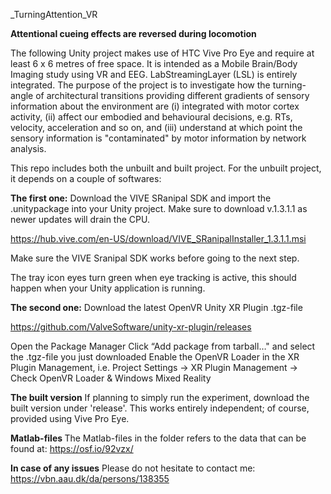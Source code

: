 _TurningAttention_VR

<b>Attentional cueing effects are reversed during locomotion</b>

The following Unity project makes use of HTC Vive Pro Eye and require at least 6 x 6 metres of free space. It is intended as a Mobile Brain/Body Imaging study using VR and EEG. LabStreamingLayer (LSL) is entirely integrated.
The purpose of the project is to investigate how the turning-angle of architectural transitions providing different gradients of sensory information about the environment are (i) integrated with motor cortex activity, (ii) affect our embodied and behavioural decisions, e.g. RTs, velocity, acceleration and so on, and (iii) understand at which point the sensory information is "contaminated" by motor information by network analysis.

This repo includes both the unbuilt and built project. For the unbuilt project, it depends on a couple of softwares:

<b>The first one:</b>
Download the VIVE SRanipal SDK and import the .unitypackage into your Unity project. Make sure to download v.1.3.1.1 as newer updates will drain the CPU.

https://hub.vive.com/en-US/download/VIVE_SRanipalInstaller_1.3.1.1.msi

Make sure the VIVE Sranipal SDK works before going to the next step.

The tray icon eyes turn green when eye tracking is active, this should happen when your Unity application is running.

<b>The second one:</b>
Download the latest OpenVR Unity XR Plugin .tgz-file

https://github.com/ValveSoftware/unity-xr-plugin/releases

Open the Package Manager
Click “Add package from tarball…" and select the .tgz-file you just downloaded
Enable the OpenVR Loader in the XR Plugin Management, i.e. Project Settings -> XR Plugin Management -> Check OpenVR Loader & Windows Mixed Reality

<b>The built version</b>
If planning to simply run the experiment, download the built version under 'release'. This works entirely independent; of course, provided using Vive Pro Eye.

<b> Matlab-files </b>
The Matlab-files in the folder refers to the data that can be found at: https://osf.io/92vzx/

<b>In case of any issues</b>
Please do not hesitate to contact me:
https://vbn.aau.dk/da/persons/138355
